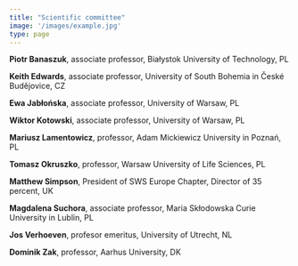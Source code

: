 ```yaml
---
title: "Scientific committee"
image: '/images/example.jpg'
type: page
---
```

**Piotr Banaszuk**, associate professor, Białystok University of Technology, PL 

**Keith Edwards**, associate professor, University of South Bohemia in České Budějovice, CZ 

**Ewa Jabłońska**, associate professor, University of Warsaw, PL

**Wiktor Kotowski**, associate professor, University of Warsaw, PL

**Mariusz Lamentowicz**, professor, Adam Mickiewicz University in Poznań, PL

**Tomasz Okruszko**, professor, Warsaw University of Life Sciences, PL

**Matthew Simpson**, President of SWS Europe Chapter, Director of 35 percent, UK

**Magdalena Suchora**, associate professor, Maria Skłodowska Curie University in Lublin, PL

**Jos Verhoeven**, profesor emeritus, University of Utrecht, NL

**Dominik Zak**, professor, Aarhus University, DK
